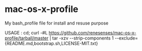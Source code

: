 # mac-os-x-profile
My bash_profile file for install and resuse purpose

USAGE :
cd; curl -#L https://github.com/renesenses/mac-os-x-profile/tarball/master | tar -xzv --strip-components 1 --exclude={README.md,bootstrap.sh,LICENSE-MIT.txt}

